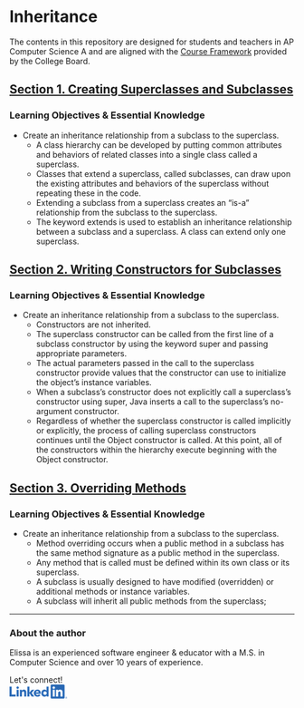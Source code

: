 # Inheritance

The contents in this repository are designed for students and teachers in AP Computer Science A and are aligned with the [Course Framework](https://apcentral.collegeboard.org/media/pdf/ap-computer-science-a-course-and-exam-description.pdf) provided by the College Board.


## [Section 1. Creating Superclasses and Subclasses](./1-creating-inheritance/README.md)

### Learning Objectives & Essential Knowledge

- Create an inheritance relationship from a subclass to the superclass. 
  - A class hierarchy can be developed by putting common attributes and behaviors of related classes into a single class called a superclass.
  - Classes that extend a superclass, called subclasses, can draw upon the existing attributes and behaviors of the superclass without repeating these in the code.
  - Extending a subclass from a superclass creates an “is-a” relationship from the subclass to the superclass.
  - The keyword extends is used to establish an inheritance relationship between a subclass and a superclass. A class can extend only one superclass.

## [Section 2. Writing Constructors for Subclasses](./2-writing-constructors/README.md)

### Learning Objectives & Essential Knowledge

- Create an inheritance relationship from a subclass to the superclass. 
  - Constructors are not inherited.
  - The superclass constructor can be called from the first line of a subclass constructor by using the keyword super and passing appropriate parameters.
  - The actual parameters passed in the call to the superclass constructor provide values that the constructor can use to initialize the object’s instance variables.
  - When a subclass’s constructor does not explicitly call a superclass’s constructor using super, Java inserts a call to the superclass’s no-argument constructor.
  - Regardless of whether the superclass constructor is called implicitly or explicitly, the process of calling superclass constructors continues until the Object constructor is called. At this point, all of the constructors within the hierarchy execute beginning with the Object constructor.

## [Section 3. Overriding Methods](./3-overriding-methods/README.md)

### Learning Objectives & Essential Knowledge

- Create an inheritance relationship from a subclass to the superclass. 
  - Method overriding occurs when a public method in a subclass has the same method signature as a public method in the superclass.
  - Any method that is called must be defined within its own class or its superclass.
  - A subclass is usually designed to have modified (overridden) or additional methods or instance variables.
  - A subclass will inherit all public methods from the superclass;

<!-- ## `super` Keyword

## Creating References Using Inheritance Hierarchies

## Polymorphism

## `Object` Superclass -->

---

### About the author

Elissa is an experienced software engineer & educator with a M.S. in Computer Science and over 10 years of experience. 

Let's connect!  
[![linkedin](./imgs/linkedin_logo.png)](https://www.linkedin.com/in/elissa-e-thomas/)